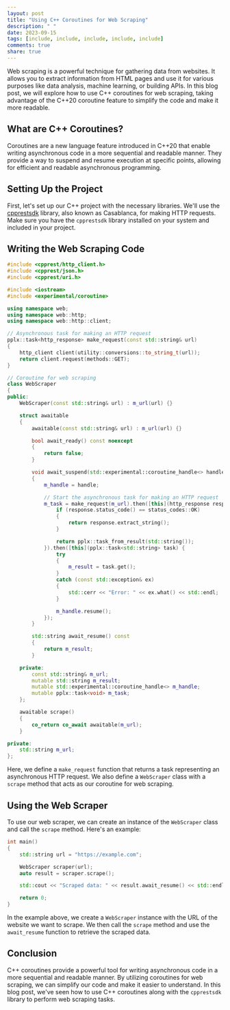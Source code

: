```yaml
---
layout: post
title: "Using C++ Coroutines for Web Scraping"
description: " "
date: 2023-09-15
tags: [include, include, include, include, include]
comments: true
share: true
---
```


Web scraping is a powerful technique for gathering data from websites. It allows you to extract information from HTML pages and use it for various purposes like data analysis, machine learning, or building APIs. In this blog post, we will explore how to use C++ coroutines for web scraping, taking advantage of the C++20 coroutine feature to simplify the code and make it more readable.

## What are C++ Coroutines?

Coroutines are a new language feature introduced in C++20 that enable writing asynchronous code in a more sequential and readable manner. They provide a way to suspend and resume execution at specific points, allowing for efficient and readable asynchronous programming.

## Setting Up the Project

First, let's set up our C++ project with the necessary libraries. We'll use the [cpprestsdk](https://github.com/microsoft/cpprestsdk) library, also known as Casablanca, for making HTTP requests. Make sure you have the `cpprestsdk` library installed on your system and included in your project.

## Writing the Web Scraping Code

```cpp
#include <cpprest/http_client.h>
#include <cpprest/json.h>
#include <cpprest/uri.h>

#include <iostream>
#include <experimental/coroutine>

using namespace web;
using namespace web::http;
using namespace web::http::client;

// Asynchronous task for making an HTTP request
pplx::task<http_response> make_request(const std::string& url)
{
    http_client client(utility::conversions::to_string_t(url));
    return client.request(methods::GET);
}

// Coroutine for web scraping
class WebScraper
{
public:
    WebScraper(const std::string& url) : m_url(url) {}

    struct awaitable
    {
        awaitable(const std::string& url) : m_url(url) {}

        bool await_ready() const noexcept
        {
            return false;
        }

        void await_suspend(std::experimental::coroutine_handle<> handle) const
        {
            m_handle = handle;

            // Start the asynchronous task for making an HTTP request
            m_task = make_request(m_url).then([this](http_response response) {
                if (response.status_code() == status_codes::OK)
                {
                    return response.extract_string();
                }

                return pplx::task_from_result(std::string());
            }).then([this](pplx::task<std::string> task) {
                try
                {
                    m_result = task.get();
                }
                catch (const std::exception& ex)
                {
                    std::cerr << "Error: " << ex.what() << std::endl;
                }

                m_handle.resume();
            });
        }

        std::string await_resume() const
        {
            return m_result;
        }

    private:
        const std::string& m_url;
        mutable std::string m_result;
        mutable std::experimental::coroutine_handle<> m_handle;
        mutable pplx::task<void> m_task;
    };

    awaitable scrape()
    {
        co_return co_await awaitable(m_url);
    }

private:
    std::string m_url;
};
```

Here, we define a `make_request` function that returns a task representing an asynchronous HTTP request. We also define a `WebScraper` class with a `scrape` method that acts as our coroutine for web scraping.

## Using the Web Scraper

To use our web scraper, we can create an instance of the `WebScraper` class and call the `scrape` method. Here's an example:

```cpp
int main()
{
    std::string url = "https://example.com";

    WebScraper scraper(url);
    auto result = scraper.scrape();

    std::cout << "Scraped data: " << result.await_resume() << std::endl;

    return 0;
}
```

In the example above, we create a `WebScraper` instance with the URL of the website we want to scrape. We then call the `scrape` method and use the `await_resume` function to retrieve the scraped data.

## Conclusion

C++ coroutines provide a powerful tool for writing asynchronous code in a more sequential and readable manner. By utilizing coroutines for web scraping, we can simplify our code and make it easier to understand. In this blog post, we've seen how to use C++ coroutines along with the `cpprestsdk` library to perform web scraping tasks.